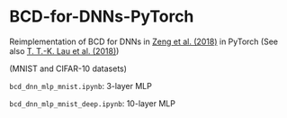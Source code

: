 # BCD-for-DNNs-PyTorch

Reimplementation of BCD for DNNs in [Zeng et al. (2018)](https://arxiv.org/abs/1803.00225) in PyTorch (See also [T. T.-K. Lau et al. (2018)](https://openreview.net/forum?id=HycIjFkPM)) 

(MNIST and CIFAR-10 datasets)

```bcd_dnn_mlp_mnist.ipynb```: 3-layer MLP

```bcd_dnn_mlp_mnist_deep.ipynb```: 10-layer MLP

